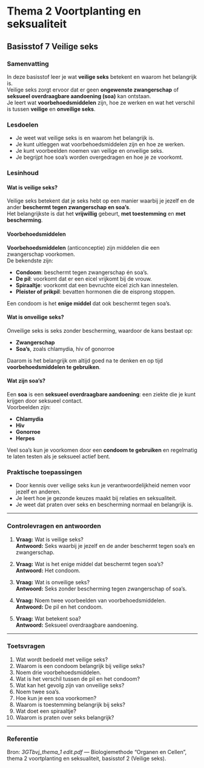 # Thema 2 Voortplanting en seksualiteit  
## Basisstof 7 Veilige seks  

### Samenvatting
In deze basisstof leer je wat **veilige seks** betekent en waarom het belangrijk is.  
Veilige seks zorgt ervoor dat er geen **ongewenste zwangerschap** of **seksueel overdraagbare aandoening (soa)** kan ontstaan.  
Je leert wat **voorbehoedsmiddelen** zijn, hoe ze werken en wat het verschil is tussen **veilige** en **onveilige seks**.  

### Lesdoelen
- Je weet wat veilige seks is en waarom het belangrijk is.  
- Je kunt uitleggen wat voorbehoedsmiddelen zijn en hoe ze werken.  
- Je kunt voorbeelden noemen van veilige en onveilige seks.  
- Je begrijpt hoe soa’s worden overgedragen en hoe je ze voorkomt.  

### Lesinhoud
#### Wat is veilige seks?
Veilige seks betekent dat je seks hebt op een manier waarbij je jezelf en de ander **beschermt tegen zwangerschap en soa’s**.  
Het belangrijkste is dat het **vrijwillig** gebeurt, **met toestemming** en **met bescherming**.

#### Voorbehoedsmiddelen
**Voorbehoedsmiddelen** (anticonceptie) zijn middelen die een zwangerschap voorkomen.  
De bekendste zijn:
- **Condoom**: beschermt tegen zwangerschap én soa’s.  
- **De pil**: voorkomt dat er een eicel vrijkomt bij de vrouw.  
- **Spiraaltje**: voorkomt dat een bevruchte eicel zich kan innestelen.  
- **Pleister of prikpil**: bevatten hormonen die de eisprong stoppen.  

Een condoom is het **enige middel** dat ook beschermt tegen soa’s.

#### Wat is onveilige seks?
Onveilige seks is seks zonder bescherming, waardoor de kans bestaat op:
- **Zwangerschap**  
- **Soa’s**, zoals chlamydia, hiv of gonorroe  

Daarom is het belangrijk om altijd goed na te denken en op tijd **voorbehoedsmiddelen te gebruiken**.

#### Wat zijn soa’s?
Een **soa** is een **seksueel overdraagbare aandoening**: een ziekte die je kunt krijgen door seksueel contact.  
Voorbeelden zijn:
- **Chlamydia**  
- **Hiv**  
- **Gonorroe**  
- **Herpes**

Veel soa’s kun je voorkomen door een **condoom te gebruiken** en regelmatig te laten testen als je seksueel actief bent.

### Praktische toepassingen
- Door kennis over veilige seks kun je verantwoordelijkheid nemen voor jezelf en anderen.  
- Je leert hoe je gezonde keuzes maakt bij relaties en seksualiteit.  
- Je weet dat praten over seks en bescherming normaal en belangrijk is.  

---

### Controlevragen en antwoorden 

1. **Vraag:** Wat is veilige seks?  
   **Antwoord:** Seks waarbij je jezelf en de ander beschermt tegen soa’s en zwangerschap.  

2. **Vraag:** Wat is het enige middel dat beschermt tegen soa’s?  
   **Antwoord:** Het condoom.  

3. **Vraag:** Wat is onveilige seks?  
   **Antwoord:** Seks zonder bescherming tegen zwangerschap of soa’s.  

4. **Vraag:** Noem twee voorbeelden van voorbehoedsmiddelen.  
   **Antwoord:** De pil en het condoom.  

5. **Vraag:** Wat betekent soa?  
   **Antwoord:** Seksueel overdraagbare aandoening.  

---

### Toetsvragen

1. Wat wordt bedoeld met veilige seks?  
2. Waarom is een condoom belangrijk bij veilige seks?  
3. Noem drie voorbehoedsmiddelen.  
4. Wat is het verschil tussen de pil en het condoom?  
5. Wat kan het gevolg zijn van onveilige seks?  
6. Noem twee soa’s.  
7. Hoe kun je een soa voorkomen?  
8. Waarom is toestemming belangrijk bij seks?  
9. Wat doet een spiraaltje?  
10. Waarom is praten over seks belangrijk?

<!--
Antwoorden toetsvragen:
1. Seks waarbij bescherming wordt gebruikt tegen soa’s en zwangerschap.  
2. Het voorkomt zowel soa’s als zwangerschap.  
3. Condoom, pil, spiraaltje.  
4. De pil voorkomt de eisprong; het condoom voorkomt contact tussen zaadcellen en eicel.  
5. Ongewenste zwangerschap of een soa.  
6. Chlamydia en hiv.  
7. Door een condoom te gebruiken en je te laten testen.  
8. Omdat seks altijd vrijwillig moet zijn.  
9. Het voorkomt dat een bevruchte eicel zich in de baarmoeder nestelt.  
10. Omdat het helpt misverstanden en risico’s te voorkomen.
-->

---

### Referentie
Bron: *3GTbvj_thema_1 edit.pdf* — Biologiemethode “Organen en Cellen”, thema 2 voortplanting en seksualiteit, basisstof 2 (Veilige seks).